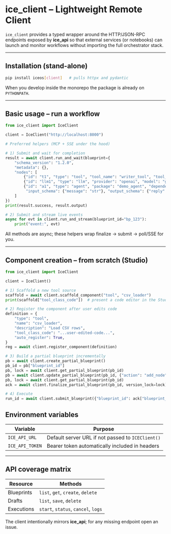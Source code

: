 # ice_client – Lightweight Remote Client

`ice_client` provides a typed wrapper around the HTTP/JSON-RPC endpoints
exposed by **ice_api** so that external services (or notebooks) can launch and
monitor workflows without importing the full orchestrator stack.

---

## Installation (stand-alone)

```bash
pip install iceos[client]   # pulls httpx and pydantic
```

When you develop inside the monorepo the package is already on `PYTHONPATH`.

---

## Basic usage – run a workflow

```python
from ice_client import IceClient

client = IceClient("http://localhost:8000")

# Preferred helpers (MCP + SSE under the hood)

# 1) Submit and wait for completion
result = await client.run_and_wait(blueprint={
    "schema_version": "1.2.0",
    "metadata": {},
    "nodes": [
        {"id": "t1", "type": "tool", "tool_name": "writer_tool", "tool_args": {"notes": "hi", "style": "concise"}},
        {"id": "llm1", "type": "llm", "provider": "openai", "model": "gpt-4o", "prompt": "Summarize: {{t1.summary}}"},
        {"id": "a1", "type": "agent", "package": "demo_agent", "dependencies": ["llm1"],
         "input_schema": {"message": "str"}, "output_schema": {"reply": "str"}}
    ]
})
print(result.success, result.output)

# 2) Submit and stream live events
async for evt in client.run_and_stream(blueprint_id="bp_123"):
    print("event:", evt)
```

All methods are async; these helpers wrap finalize → submit → poll/SSE for you.

---

## Component creation – from scratch (Studio)

```python
from ice_client import IceClient

client = IceClient()

# 1) Scaffold a new tool source
scaffold = await client.scaffold_component("tool", "csv_loader")
print(scaffold["tool_class_code"])  # present a code editor in the Studio

# 2) Register the component after user edits code
definition = {
    "type": "tool",
    "name": "csv_loader",
    "description": "Load CSV rows",
    "tool_class_code": "...user-edited-code...",
    "auto_register": True,
}
reg = await client.register_component(definition)

# 3) Build a partial blueprint incrementally
pb = await client.create_partial_blueprint()
pb_id = pb["blueprint_id"]
pb, lock = await client.get_partial_blueprint(pb_id)
pb = await client.update_partial_blueprint(pb_id, {"action": "add_node", "node": {"id": "n1", "type": "tool", "tool_name": "csv_loader"}}, version_lock=lock)
pb, lock = await client.get_partial_blueprint(pb_id)
ack = await client.finalize_partial_blueprint(pb_id, version_lock=lock)

# 4) Execute
run_id = await client.submit_blueprint({"blueprint_id": ack["blueprint_id"]})
```

## Environment variables

| Variable | Purpose |
|----------|---------|
| `ICE_API_URL` | Default server URL if not passed to `ICEClient()` |
| `ICE_API_TOKEN` | Bearer token automatically included in headers |

---

## API coverage matrix

| Resource     | Methods                                |
|--------------|----------------------------------------|
| Blueprints   | `list`, `get`, `create`, `delete`      |
| Drafts       | `list`, `save`, `delete`               |
| Executions   | `start`, `status`, `cancel`, `logs`    |

The client intentionally mirrors **ice_api**; for any missing endpoint open an
issue.
